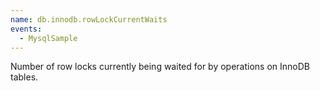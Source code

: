 ```yaml
---
name: db.innodb.rowLockCurrentWaits
events:
  - MysqlSample
---
```


Number of row locks currently being waited for by operations on InnoDB tables.